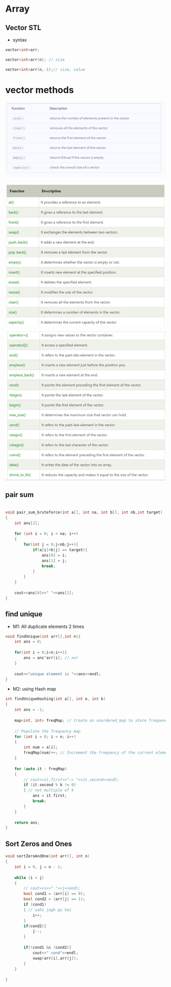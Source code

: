 # Array

## Vector STL

- syntax

```cpp
vector<int>arr;
```

```cpp
vector<int>arr(n); // size
```

```cpp
vector<int>arr(n,-1);// size, value
```

# vector methods
![methods vector](image.png)

![alt text](image-1.png)

![alt text](image-2.png)


## pair sum
```cpp

void pair_sum_bruteforce(int a[], int na, int b[], int nb,int target)
{   
    int ans[2];

    for (int i = 0; i < na; i++)
    {
        for(int j = 0;j<nb;j++){
            if(a[i]+b[j] == target){
                ans[0] = i;
                ans[1] = j;
                break;
            }
        }
    }

    cout<<ans[0]<<" "<<ans[1];
}
```
## find unique

- M1: All duplicate elements 2 times

```cpp
void findUnique(int arr[],int n){
    int ans = 0;

    for(int i = 0;i<n;i++){
        ans = ans^arr[i]; // xor
    }

    cout<<"unique element is "<<ans<<endl;
}

```
- M2: using Hash map

```cpp
int findUniqueHashing(int a[], int n, int k)
{
    int ans = -1;

    map<int, int> freqMap; // Create an unordered_map to store frequency

    // Populate the frequency map
    for (int i = 0; i < n; i++)
    {
        int num = a[i];
        freqMap[num]++; // Increment the frequency of the current element
    }

    for (auto it : freqMap)
    {
        // cout<<it.first<<"-> "<<it.second<<endl;
        if (it.second % k != 0)
        { // not multiple of k
            ans = it.first;
            break;
        }
    }

    return ans;
}
```
## Sort Zeros and Ones 
```cpp
void sortZeroAndOne(int arr[], int n)
{
    int i = 0, j = n - 1;

    while (i < j)
    {
        // cout<<i<<" "<<j<<endl;
        bool cond1 = (arr[i] == 0);
        bool cond2 = (arr[j] == 1);
        if (cond1)
        { // sahi jagh py hai
            i++;
        }
        if(cond2){
            j--;
        }
        
        if(!cond1 && !cond2){
            cout<<" cond"<<endl;
            swap(arr[i],arr[j]);
        }
    }
    
}

```



```cpp

```



```cpp

```



```cpp

```



```cpp

```



```cpp

```



```cpp

```



```cpp

```



```cpp

```



```cpp

```



```cpp

```



```cpp

```



```cpp

```



```cpp

```



```cpp

```



```cpp

```



```cpp

```



```cpp

```



```cpp

```



```cpp

```



```cpp

```



```cpp

```



```cpp

```



```cpp

```



```cpp

```



```cpp

```



```cpp

```



```cpp

```



```cpp

```





